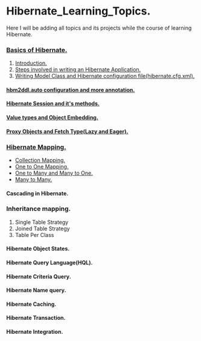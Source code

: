 # Hibernate_Learning_Topics.

Here I will be adding all topics and its projects while the course of learning Hibernate.

### [Basics of Hibernate.](https://github.com/Nitesh232/Hibernate_Learning_Topics/tree/main/Basics%20Of%20Hibernate)
  1. [Introduction.](https://github.com/Nitesh232/Hibernate_Learning_Topics/tree/main/Basics%20Of%20Hibernate#introduction)
  2. [Steps involved in writing an Hibernate Application.](https://github.com/Nitesh232/Hibernate_Learning_Topics/tree/main/Basics%20Of%20Hibernate#steps-involved-in-writing-an-hibernate-application)
  3. [Writing Model Class and Hibernate configuration file(hibernate.cfg.xml).](https://github.com/Nitesh232/Hibernate_Learning_Topics/tree/main/Basics%20Of%20Hibernate#writing-modal-class)

#### [hbm2ddl.auto configuration and more annotation.](https://github.com/Nitesh232/Hibernate_Learning_Topics/tree/main/hbm2ddl.auto%20and%20more%20annotation#hbm2ddlauto-configuration)

#### [Hibernate Session and it's methods.](https://github.com/Nitesh232/Hibernate_Learning_Topics/tree/main/Hibernate%20Session%20and%20its%20method#hibernate-session-and-its-method)

#### [Value types and Object Embedding.](https://github.com/Nitesh232/Hibernate_Learning_Topics/tree/main/Value%20type%20and%20object%20embedding#value-types-and-object-embedding)

#### [Proxy Objects and Fetch Type(Lazy and Eager).](https://github.com/Nitesh232/Hibernate_Learning_Topics/tree/main/Proxy%20Objects%20and%20Fetch%20type#proxy-object)

### [Hibernate Mapping.](https://github.com/Nitesh232/Hibernate_Learning_Topics/tree/main/Hibernate%20Mapping#hibernate-mappings)
  - [Collection Mapping.](https://github.com/Nitesh232/Hibernate_Learning_Topics/tree/main/Hibernate%20Mapping#collection-mapping)
  - [One to One Mapping.](https://github.com/Nitesh232/Hibernate_Learning_Topics/tree/main/Hibernate%20Mapping#one-to-one-mapping)
  - [One to Many and Many to One.](https://github.com/Nitesh232/Hibernate_Learning_Topics/tree/main/Hibernate%20Mapping#one-to-many-mapping)
  - [Many to Many.](https://github.com/Nitesh232/Hibernate_Learning_Topics/tree/main/Hibernate%20Mapping#many-to-many-mapping)
  
#### Cascading in Hibernate.

### Inheritance mapping.
  1. Single Table Strategy
  2. Joined Table Strategy
  3. Table Per Class 

#### Hibernate Object States.

#### Hibernate Query Language(HQL).

#### Hibernate Criteria Query.

#### Hibernate Name query.

#### Hibernate Caching.

#### Hibernate Transaction.

#### Hibernate Integration.
